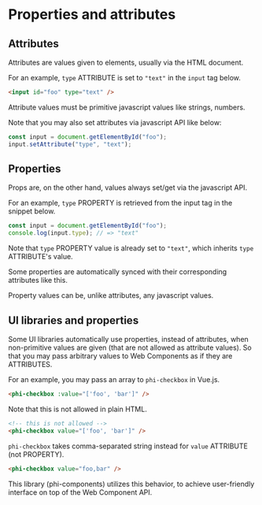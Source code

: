 # Properties and attributes
## Attributes

Attributes are values given to elements, usually via the HTML document.

For an example, `type` ATTRIBUTE is set to `"text"` in the `input` tag below.

``` html
<input id="foo" type="text" />
```

Attribute values must be primitive javascript values like strings, numbers.

Note that you may also set attributes via javascript API like below:

``` javascript
const input = document.getElementById("foo");
input.setAttribute("type", "text");
```

## Properties

Props are, on the other hand, values always set/get via the javascript API.

For an example, `type` PROPERTY is retrieved from the input tag in the snippet below.

``` javascript
const input = document.getElementById("foo");
console.log(input.type); // => "text"
```

Note that `type` PROPERTY value is already set to `"text"`, which inherits `type` ATTRIBUTE's value.

Some properties are automatically synced with their corresponding attributes like this.

Property values can be, unlike attributes, any javascript values.

## UI libraries and properties

Some UI libraries automatically use properties, instead of attributes, when non-primitive values are given (that are not allowed as attribute values). So that you may pass arbitrary values to Web Components as if they are ATTRIBUTES.

For an example, you may pass an array to `phi-checkbox` in Vue.js.

``` html
<phi-checkbox :value="['foo', 'bar']" />
```

Note that this is not allowed in plain HTML.

``` html
<!-- this is not allowed -->
<phi-checkbox value="['foo', 'bar']" />
```

`phi-checkbox` takes comma-separated string instead for `value` ATTRIBUTE (not PROPERTY).

``` html
<phi-checkbox value="foo,bar" />
```

This library (phi-components) utilizes this behavior, to achieve user-friendly interface on top of the Web Component API.
